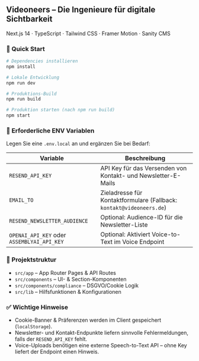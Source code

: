 ## Videoneers – Die Ingenieure für digitale Sichtbarkeit

Next.js 14 · TypeScript · Tailwind CSS · Framer Motion · Sanity CMS

### 🚀 Quick Start
```bash
# Dependencies installieren
npm install

# Lokale Entwicklung
npm run dev

# Produktions-Build
npm run build

# Produktion starten (nach npm run build)
npm start
```

### 🔐 Erforderliche ENV Variablen

Legen Sie eine `.env.local` an und ergänzen Sie bei Bedarf:

| Variable | Beschreibung |
| --- | --- |
| `RESEND_API_KEY` | API Key für das Versenden von Kontakt- und Newsletter-E-Mails |
| `EMAIL_TO` | Zieladresse für Kontaktformulare (Fallback: `kontakt@videoneers.de`) |
| `RESEND_NEWSLETTER_AUDIENCE` | Optional: Audience-ID für die Newsletter-Liste |
| `OPENAI_API_KEY` oder `ASSEMBLYAI_API_KEY` | Optional: Aktiviert Voice-to-Text im Voice Endpoint |

### 📁 Projektstruktur

- `src/app` – App Router Pages & API Routes
- `src/components` – UI- & Section-Komponenten
- `src/components/compliance` – DSGVO/Cookie Logik
- `src/lib` – Hilfsfunktionen & Konfigurationen

### ✅ Wichtige Hinweise

- Cookie-Banner & Präferenzen werden im Client gespeichert (`localStorage`).
- Newsletter- und Kontakt-Endpunkte liefern sinnvolle Fehlermeldungen, falls der `RESEND_API_KEY` fehlt.
- Voice-Uploads benötigen eine externe Speech-to-Text API – ohne Key liefert der Endpoint einen Hinweis.

